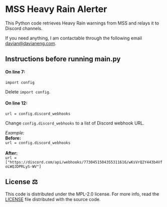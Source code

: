 ﻿# MSS Heavy Rain Alerter

This Python code retrieves Heavy Rain warnings from MSS and relays it to Discord channels.

If you need anything, I am contactable through the following email davian@davianeng.com.
## Instructions before running main.py
#### On line 7:
`import config`

Delete `import config`.
#### On line 12:
`url = config.discord_webhooks`

Change `config.discord_webhooks`  to a list of Discord webhook URL.

_Example:_<br>
**Before:**<br>
`url = config.discord_webhooks`<br><br>
**After:**<br>
`url = ["https://discord.com/api/webhooks/7730451504355311616/wKsVrQ2Y443b4VfoLWQJDPRLyS-WV"]`

## License ⚖️
This code is distributed under the MPL-2.0 license. For more info, read the [LICENSE](https://github.com/Davianlols6/MSS-Heavy-Rain-Alerter/blob/main/LICENSE) file distributed with the source code.
